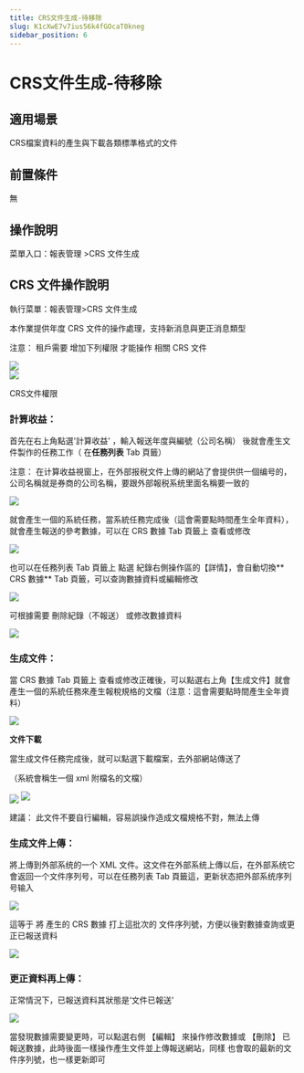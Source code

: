 ```yaml
---
title: CRS文件生成-待移除
slug: K1cXwE7v7ius56k4fGOcaT0kneg
sidebar_position: 6
---
```



# CRS文件生成-待移除

## 適用場景

CRS檔案資料的產生與下載各類標準格式的文件

## 前置條件

無

## 操作說明

菜單入口：報表管理 &gt;CRS 文件生成

## CRS 文件操作說明

執行菜單：報表管理&gt;CRS 文件生成

本作業提供年度 CRS 文件的操作處理，支持新消息與更正消息類型

注意： 租戶需要 增加下列權限 才能操作 相關 CRS 文件

<div class="flex gap-3 columns-2" column-size="2">
<div class="w-[54%]" width-ratio="54">
<img src="/assets/EnXebgC44oXOShxhH1DcB1E2nxf.png" src-width="950" src-height="563" align="center"/>
</div>
<div class="w-[45%]" width-ratio="45">
<img src="/assets/CDcmb7HhuoHyiExMSqJcYZGzntH.png" src-width="1878" src-height="1354" align="center"/>

<p>CRS文件權限</p>
</div>
</div>

### **計算收益**： 

首先在右上角點選'計算收益' ，輸入報送年度與編號（公司名稱） 後就會產生文件製作的任務工作（ 在**任務列表** Tab 頁籤）

注意： 在计算收益視窗上，在外部报税文件上傳的網站了會提供供一個编号的，公司名稱就是券商的公司名稱，要跟外部報税系统里面名稱要一致的

<img src="/assets/YoODbqHBToxNU4x3YBBcILRdnmb.png" src-width="2352" src-height="1344" align="center"/>

就會產生一個的系統任務，當系統任務完成後（這會需要點時間產生全年資料），就會產生報送的參考數據，可以在 CRS 數據 Tab 頁籤上 查看或修改

<img src="/assets/POQ0bbNtfo3AhAxnUy3coGuJnuc.png" src-width="2368" src-height="874" align="center"/>

也可以在任務列表 Tab 頁籤上 點選 紀錄右側操作區的【詳情】，會自動切換** CRS 數據** Tab 頁籤，可以查詢數據資料或編輯修改

<img src="/assets/Dx7WbkfedoovWUxelGoc2Wsbnwb.png" src-width="2346" src-height="1196" align="center"/>

可根據需要 刪除紀錄（不報送） 或修改數據資料

<img src="/assets/Dt4NbKaOPoYWyOxPqkJctok3n5f.png" src-width="1193" src-height="662" align="center"/>

### **生成文件**： 

當 CRS 數據 Tab 頁籤上 查看或修改正確後，可以點選右上角【生成文件】就會產生一個的系統任務來產生報稅規格的文檔（注意：這會需要點時間產生全年資料）

<img src="/assets/R8q1bVKyVonG6QxthQGcuwONn9g.png" src-width="2338" src-height="836" align="center"/>

**文件下載**

當生成文件任務完成後，就可以點選下載檔案，去外部網站傳送了

（系統會稱生一個 xml 附檔名的文檔）

<img src="/assets/DLFLbtjZdophJpx5oQtcuJc6nsG.png" src-width="2338" src-height="836" align="center"/>

<img src="/assets/Ymovbhiv5owQW0xDGGqc6wZfnlg.png" src-width="581" src-height="667"/>

建議： 此文件不要自行編輯，容易誤操作造成文檔規格不對，無法上傳

### **生成文件上傳**： 

將上傳到外部系统的一个 XML 文件。这文件在外部系统上傳以后，在外部系统它會返回一个文件序列号，可以在任務列表 Tab 頁籤這，更新状态把外部系统序列号输入

<img src="/assets/VhdGbQg1voJTTFxW8Ykc3PGznHf.png" src-width="2350" src-height="1348" align="center"/>

這等于 將 產生的 CRS 數據 打上這批次的 文件序列號，方便以後對數據查詢或更正已報送資料

<img src="/assets/JvAibBlwIoAl9qx0RpyclCPAnFc.png" src-width="2352" src-height="846" align="center"/>

### **更正資料再上傳**： 

正常情況下，已報送資料其狀態是‘文件已報送'

<img src="/assets/V92Bbt2emoWsBzx2v6tcQLSynKd.png" src-width="2334" src-height="1214" align="center"/>

當發現數據需要變更時，可以點選右側 【編輯】 來操作修改數據或 【刪除】 已報送數據，此時後面一樣操作產生文件並上傳報送網站，同樣 也會取的最新的文件序列號，也一樣更新即可


